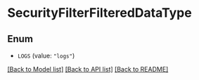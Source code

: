 # SecurityFilterFilteredDataType

## Enum

- `LOGS` (value: `"logs"`)

[[Back to Model list]](../README.md#documentation-for-models) [[Back to API list]](../README.md#documentation-for-api-endpoints) [[Back to README]](../README.md)
